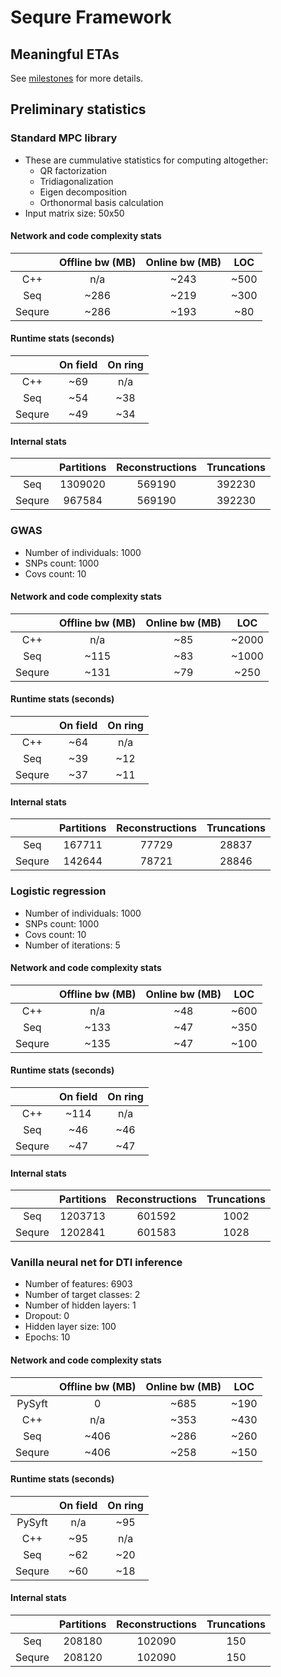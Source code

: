 # Sequre Framework

## Meaningful ETAs

See [milestones](https://github.com/0xTCG/sequre-framework/milestones?direction=asc&sort=due_date&state=open) for more details.

## Preliminary statistics

### Standard MPC library

- These are cummulative statistics for computing altogether:
  - QR factorization
  - Tridiagonalization
  - Eigen decomposition
  - Orthonormal basis calculation
- Input matrix size: 50x50

#### Network and code complexity stats

|        | Offline bw (MB) | Online bw (MB) |  LOC  |
|:------:|:---------------:|:--------------:|:-----:|
|   C++  |       n/a       |      ~243      |  ~500 |
|   Seq  |      ~286       |      ~219      |  ~300 |
| Sequre |      ~286       |      ~193      |  ~80  |

#### Runtime stats (seconds)

|        | On field | On ring |
|:------:|:--------:|:-------:|
|   C++  |   ~69    |   n/a   |
|   Seq  |   ~54    |   ~38   |
| Sequre |   ~49    |   ~34   |

#### Internal stats

|        | Partitions | Reconstructions | Truncations |
|:------:|:----------:|:---------------:|:-----------:|
|   Seq  |  1309020   |      569190     |   392230    |
| Sequre |   967584   |      569190     |   392230    |

### GWAS

- Number of individuals: 1000
- SNPs count: 1000
- Covs count: 10

#### Network and code complexity stats

|        | Offline bw (MB) | Online bw (MB) |  LOC  |
|:------:|:---------------:|:--------------:|:-----:|
|   C++  |       n/a       |      ~85       | ~2000 |
|   Seq  |       ~115      |      ~83       | ~1000 |
| Sequre |       ~131      |      ~79       |  ~250 |

#### Runtime stats (seconds)

|        | On field | On ring |
|:------:|:--------:|:-------:|
|   C++  |   ~64    |   n/a   |
|   Seq  |   ~39    |   ~12   |
| Sequre |   ~37    |   ~11   |

#### Internal stats

|        | Partitions | Reconstructions | Truncations |
|:------:|:----------:|:---------------:|:-----------:|
|   Seq  |   167711   |      77729      |   28837     |
| Sequre |   142644   |      78721      |   28846     |

### Logistic regression

- Number of individuals: 1000
- SNPs count: 1000
- Covs count: 10
- Number of iterations: 5

#### Network and code complexity stats

|        | Offline bw (MB) | Online bw (MB) |  LOC  |
|:------:|:---------------:|:--------------:|:-----:|
|   C++  |       n/a       |      ~48       |  ~600 |
|   Seq  |      ~133       |      ~47       |  ~350 |
| Sequre |      ~135       |      ~47       |  ~100 |

#### Runtime stats (seconds)

|        | On field | On ring |
|:------:|:--------:|:-------:|
|   C++  |   ~114   |   n/a   |
|   Seq  |   ~46    |   ~46   |
| Sequre |   ~47    |   ~47   |

#### Internal stats

|        | Partitions | Reconstructions | Truncations |
|:------:|:----------:|:---------------:|:-----------:|
|   Seq  |   1203713  |      601592     |    1002     |
| Sequre |   1202841  |      601583     |    1028     |

### Vanilla neural net for DTI inference

- Number of features: 6903
- Number of target classes: 2
- Number of hidden layers: 1
- Dropout: 0
- Hidden layer size: 100
- Epochs: 10

#### Network and code complexity stats

|        | Offline bw (MB) | Online bw (MB) |  LOC  |
|:------:|:---------------:|:--------------:|:-----:|
| PySyft |        0        |      ~685      |  ~190 |
|   C++  |       n/a       |      ~353      |  ~430 |
|   Seq  |      ~406       |      ~286      |  ~260 |
| Sequre |      ~406       |      ~258      |  ~150 |

#### Runtime stats (seconds)

|        | On field | On ring |
|:------:|:--------:|:-------:|
| PySyft |   n/a    |   ~95   |
|   C++  |   ~95    |   n/a   |
|   Seq  |   ~62    |   ~20   |
| Sequre |   ~60    |   ~18   |

#### Internal stats

|        | Partitions | Reconstructions | Truncations |
|:------:|:----------:|:---------------:|:-----------:|
|   Seq  |   208180   |      102090     |     150     |
| Sequre |   208120   |      102090     |     150     |
